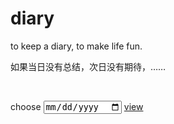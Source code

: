 # diary

to keep a diary, to make life fun.

如果当日没有总结，次日没有期待，……

<br>

<span>choose</span>
<input type="date" id="diary_date_info" name="oh" value="new Date()" min="2022-10-20" max="new Date()">
<a id="run" href="https://draugus.github.io/diary/"
    onclick="this.href += 
    document.getElementById('diary_date_info').value
    .replace(/-/g, '/')">view</a>


